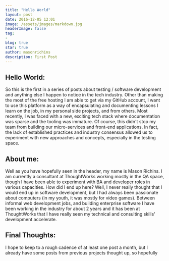 ```yaml
---
title: "Hello World"
layout: post
date: 2016-12-05 12:01
image: /assets/images/markdown.jpg
headerImage: false
tag:
-
blog: true
star: true
author: masonrichins
description: First Post
---
```


## Hello World:

So this is the first in a series of posts about testing / software development and anything else I happen to notice in the tech industry.
Other than making the most of the free hosting I am able to get via my GitHub account, I want to use this platform as a way of encapsulating and documenting lessons I learn on the job, in my personal side projects, and from others. Most recently, I was faced with a new, exciting tech stack where documentation was sparse and the tooling was immature. Of course, this didn't stop my team from building our micro-services and front-end applications. In fact, the lack of established practices and industry consensus allowed us to experiment with new approaches and concepts, especially in the testing space.

## About me:

Well as you have hopefully seen in the header, my name is Mason Richins. I am currently a consultant at ThoughtWorks working mostly in the QA space, though I have been able to experiment with BA and developer roles in various capacities. How did I end up here? Well, I never really thought that I would end up in software development, but I had always been passionate about computers (in my youth, it was mostly for video games). Between informal web development jobs, and building enterprise software I have been working in the industry for about 2 years and it has been at ThoughtWorks that I have really seen my technical and consulting skills' development accelerate.

## Final Thoughts:

I hope to keep to a rough cadence of at least one post a month, but I already have some posts from previous projects thought up, so hopefully
